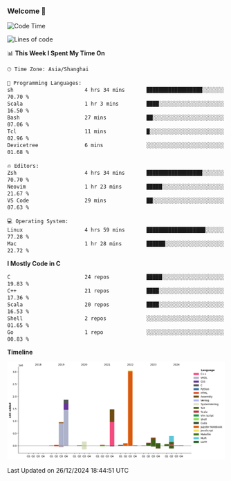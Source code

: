 ### Welcome 👋

<!--START_SECTION:waka-->
![Code Time](http://img.shields.io/badge/Code%20Time-1%2C780%20hrs%2029%20mins-blue)

![Lines of code](https://img.shields.io/badge/From%20Hello%20World%20I%27ve%20Written-8.7%20million%20lines%20of%20code-blue)

📊 **This Week I Spent My Time On** 

```text
🕑︎ Time Zone: Asia/Shanghai

💬 Programming Languages: 
sh                       4 hrs 34 mins       ██████████████████░░░░░░░   70.70 % 
Scala                    1 hr 3 mins         ████░░░░░░░░░░░░░░░░░░░░░   16.50 % 
Bash                     27 mins             ██░░░░░░░░░░░░░░░░░░░░░░░   07.06 % 
Tcl                      11 mins             █░░░░░░░░░░░░░░░░░░░░░░░░   02.96 % 
Devicetree               6 mins              ░░░░░░░░░░░░░░░░░░░░░░░░░   01.68 % 

🔥 Editors: 
Zsh                      4 hrs 34 mins       ██████████████████░░░░░░░   70.70 % 
Neovim                   1 hr 23 mins        █████░░░░░░░░░░░░░░░░░░░░   21.67 % 
VS Code                  29 mins             ██░░░░░░░░░░░░░░░░░░░░░░░   07.63 % 

💻 Operating System: 
Linux                    4 hrs 59 mins       ███████████████████░░░░░░   77.28 % 
Mac                      1 hr 28 mins        ██████░░░░░░░░░░░░░░░░░░░   22.72 % 
```

**I Mostly Code in C** 

```text
C                        24 repos            █████░░░░░░░░░░░░░░░░░░░░   19.83 % 
C++                      21 repos            ████░░░░░░░░░░░░░░░░░░░░░   17.36 % 
Scala                    20 repos            ████░░░░░░░░░░░░░░░░░░░░░   16.53 % 
Shell                    2 repos             ░░░░░░░░░░░░░░░░░░░░░░░░░   01.65 % 
Go                       1 repo              ░░░░░░░░░░░░░░░░░░░░░░░░░   00.83 % 
```



**Timeline**

![Lines of Code chart](https://raw.githubusercontent.com/Bohan-hu/Bohan-hu/master/assets/bar_graph.png)


 Last Updated on 26/12/2024 18:44:51 UTC
<!--END_SECTION:waka-->



